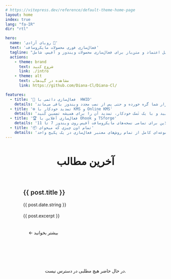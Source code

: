 ```yaml
---
# https://vitepress.dev/reference/default-theme-home-page
layout: home
index: true
lang: "fa-IR"
dir: "rtl"

hero:
  name: 'رویای آزادی 🦋'
  text: 'فعال‌سازی فوری محصولات مایکروسافت'
  tagline: "مجموعه ابزارهای قابل اعتماد و متن‌باز برای فعال‌سازی محصولات ویندوز و آفیس، شامل HWID، KMS، Ohook و بیشتر. فعال‌سازی دائمی در کمتر از ۴۰ ثانیه!"
  actions:
    - theme: brand
      text: شروع کنید
      link: ./intro
    - theme: alt
      text: مشاهده در گیت‌هاب
      link: https://github.com/Diana-Cl/Diana-Cl/

features:
  - title: '🔐 فعال‌سازی دائمی با  HWID'
    details: 'یک لایسنس دیجیتال دائمی برای ویندوز ۱۰ و ۱۱ دریافت کنید. این لایسنس به سخت‌افزار شما گره خورده و حتی پس از نصب مجدد ویندوز باقی می‌ماند.'
  - title: '⚙️ تمدید خودکار با KMS و Online KMS'
    details: 'ویندوز و آفیس را برای ۱۸۰ روز فعال کنید و با یک تَسک خودکار، تمدید آن را برای همیشه تضمین کنید.'
  - title: '🏆 فعال‌سازی آفلاین با Ohook و TSforge'
    details: 'یک روش فعال‌سازی دائمی و کاملاً آفلاین برای تمامی نسخه‌های مایکروسافت آفیس روی ویندوز 7 تا 11'
  - title: '📦 تمام اون چیزی که میخوای'
    details: 'مجموعه‌ای کامل از تمام روش‌های معتبر فعال‌سازی در یک پکیج واحد'
---
```


<script setup>
import { data as posts } from '../../.vitepress/posts.data.js'
</script>

<div class="latest-posts-section">
  <h2 class="section-title">آخرین مطالب</h2>
  <div class="posts-grid" v-if="posts && posts.length > 0">
    <article v-for="post of posts.filter(p => p.lang === 'fa')" :key="post.url" class="post-card">
      <div class="post-content">
        <h3 class="post-title">
          <a :href="post.url" class="post-link">{{ post.title }}</a>
        </h3>
        <p class="post-date"> {{ post.date.string }}</p>
        <p class="post-excerpt" v-if="post.excerpt">{{ post.excerpt }}</p>
        <div class="post-actions">
          <a :href="post.url" class="read-more">← بیشتر بخوانید</a>
        </div>
      </div>
    </article>
  </div>
  <div v-else class="no-posts">
    <p>در حال حاضر هیچ مطلبی در دسترس نیست.</p>
  </div>
</div>

<style scoped>
.latest-posts-section {
  max-width: 1152px;
  margin: 3rem auto 0;
  padding: 0 24px;
}

.section-title {
  font-size: 2rem;
  font-weight: 700;
  color: var(--vp-c-text-1);
  margin-bottom: 2rem;
  text-align: center;
  position: relative;
}

.section-title::after {
  content: '';
  position: absolute;
  bottom: -8px;
  left: 50%;
  transform: translateX(-50%);
  width: 60px;
  height: 3px;
  background: linear-gradient(90deg, var(--vp-c-brand-1), var(--vp-c-brand-2));
  border-radius: 2px;
}

.posts-grid {
  display: grid;
  grid-template-columns: repeat(auto-fit, minmax(350px, 1fr));
  gap: 2rem;
  margin-top: 2rem;
}

.post-card {
  background: var(--vp-c-bg-soft);
  border: 1px solid var(--vp-c-divider);
  border-radius: 12px;
  overflow: hidden;
  transition: all 0.3s cubic-bezier(0.4, 0, 0.2, 1);
  position: relative;
}

.post-card::before {
  content: '';
  position: absolute;
  top: 0;
  left: 0;
  right: 0;
  height: 3px;
  background: linear-gradient(90deg, var(--vp-c-brand-1), var(--vp-c-brand-2));
  transform: scaleX(0);
  transform-origin: right;
  transition: transform 0.3s ease;
}

.post-card:hover {
  transform: translateY(-4px);
  box-shadow: 0 12px 32px rgba(0, 0, 0, 0.1);
  border-color: var(--vp-c-brand-1);
}

.post-card:hover::before {
  transform: scaleX(1);
}

.post-content {
  padding: 2rem;
}

.post-title {
  margin: 0 0 1rem 0;
  font-size: 1.25rem;
  font-weight: 600;
  line-height: 1.4;
}

.post-link {
  color: var(--vp-c-text-1);
  text-decoration: none;
  transition: color 0.3s ease;
}

.post-link:hover {
  color: var(--vp-c-brand-1);
}

.post-date {
  color: var(--vp-c-text-2);
  font-size: 0.875rem;
  margin: 0 0 1rem 0;
  display: flex;
  align-items: center;
  gap: 0.5rem;
}

.post-excerpt {
  color: var(--vp-c-text-2);
  line-height: 1.6;
  margin: 0 0 1.5rem 0;
  display: -webkit-box;
  -webkit-line-clamp: 3;
  -webkit-box-orient: vertical;
  overflow: hidden;
}

.post-actions {
  display: flex;
  justify-content: flex-start;
}

.read-more {
  color: var(--vp-c-brand-1);
  text-decoration: none;
  font-weight: 500;
  font-size: 0.875rem;
  padding: 0.5rem 1rem;
  border-radius: 6px;
  transition: all 0.3s ease;
  border: 1px solid transparent;
}

.read-more:hover {
  background: var(--vp-c-brand-soft);
  border-color: var(--vp-c-brand-1);
}

.no-posts {
  text-align: center;
  padding: 3rem;
  color: var(--vp-c-text-2);
}

@media (max-width: 768px) {
  .latest-posts-section {
    padding: 0 16px;
  }

  .posts-grid {
    grid-template-columns: 1fr;
    gap: 1.5rem;
  }

  .post-content {
    padding: 1.5rem;
  }

  .section-title {
    font-size: 1.75rem;
  }
}

@media (prefers-color-scheme: dark) {
  .post-card {
    background: var(--vp-c-bg-alt);
  }

  .post-card:hover {
    box-shadow: 0 12px 32px rgba(0, 0, 0, 0.3);
  }
}
</style>
